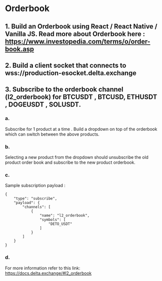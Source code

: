 # Orderbook
## 1. Build an Orderbook using React / React Native / Vanilla JS. Read more about Orderbook here :  https://www.investopedia.com/terms/o/order-book.asp

## 2. Build a client socket that connects to wss://production-esocket.delta.exchange 

## 3. Subscribe to the orderbook channel (l2_orderbook) for BTCUSDT , BTCUSD, ETHUSDT , DOGEUSDT , SOLUSDT. 

### a.
Subscribe for 1 product at a time . Build a dropdown on top of the orderbook which can switch between the above products.

### b.
Selecting a new product from the dropdown should unsubscribe the old product order book and subscribe to the new product orderbook.

### c.
Sample subscription payload : 
```
{
    "type": "subscribe",
    "payload": {
        "channels": [
            {
                "name": "l2_orderbook",
                "symbols": [
                    "DETO_USDT"
                ]
            }
        ]
    }
}
```
### d.
For more information refer to this link:     https://docs.delta.exchange/#l2_orderbook